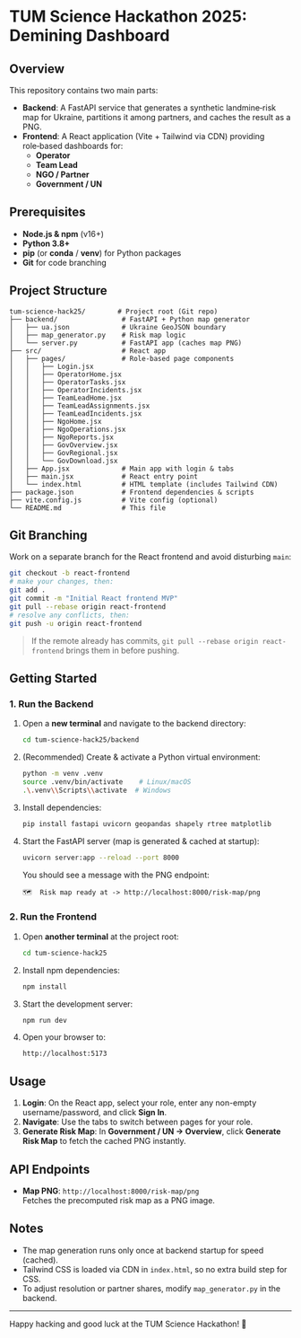# TUM Science Hackathon 2025: Demining Dashboard

## Overview

This repository contains two main parts:

- **Backend**: A FastAPI service that generates a synthetic landmine‐risk map for Ukraine, partitions it among partners, and caches the result as a PNG.
- **Frontend**: A React application (Vite + Tailwind via CDN) providing role‑based dashboards for:
  - **Operator**
  - **Team Lead**
  - **NGO / Partner**
  - **Government / UN**

## Prerequisites

- **Node.js & npm** (v16+)
- **Python 3.8+**
- **pip** (or **conda** / **venv**) for Python packages
- **Git** for code branching

## Project Structure

```
tum-science-hack25/        # Project root (Git repo)
├── backend/                # FastAPI + Python map generator
│   ├── ua.json             # Ukraine GeoJSON boundary
│   ├── map_generator.py    # Risk map logic
│   └── server.py           # FastAPI app (caches map PNG)
├── src/                    # React app
│   ├── pages/              # Role-based page components
│   │   ├── Login.jsx
│   │   ├── OperatorHome.jsx
│   │   ├── OperatorTasks.jsx
│   │   ├── OperatorIncidents.jsx
│   │   ├── TeamLeadHome.jsx
│   │   ├── TeamLeadAssignments.jsx
│   │   ├── TeamLeadIncidents.jsx
│   │   ├── NgoHome.jsx
│   │   ├── NgoOperations.jsx
│   │   ├── NgoReports.jsx
│   │   ├── GovOverview.jsx
│   │   ├── GovRegional.jsx
│   │   └── GovDownload.jsx
│   ├── App.jsx             # Main app with login & tabs
│   ├── main.jsx            # React entry point
│   └── index.html          # HTML template (includes Tailwind CDN)
├── package.json            # Frontend dependencies & scripts
├── vite.config.js          # Vite config (optional)
└── README.md               # This file
```

## Git Branching

Work on a separate branch for the React frontend and avoid disturbing `main`:

```bash
git checkout -b react-frontend
# make your changes, then:
git add .
git commit -m "Initial React frontend MVP"
git pull --rebase origin react-frontend
# resolve any conflicts, then:
git push -u origin react-frontend
```

> If the remote already has commits, `git pull --rebase origin react-frontend` brings them in before pushing.

## Getting Started

### 1. Run the Backend

1. Open a **new terminal** and navigate to the backend directory:
   ```bash
   cd tum-science-hack25/backend
   ```
2. (Recommended) Create & activate a Python virtual environment:
   ```bash
   python -m venv .venv
   source .venv/bin/activate    # Linux/macOS
   .\.venv\\Scripts\\activate  # Windows
   ```
3. Install dependencies:
   ```bash
   pip install fastapi uvicorn geopandas shapely rtree matplotlib
   ```
4. Start the FastAPI server (map is generated & cached at startup):
   ```bash
   uvicorn server:app --reload --port 8000
   ```
   You should see a message with the PNG endpoint:
   ```
   🗺️  Risk map ready at -> http://localhost:8000/risk-map/png
   ```

### 2. Run the Frontend

1. Open **another terminal** at the project root:
   ```bash
   cd tum-science-hack25
   ```
2. Install npm dependencies:
   ```bash
   npm install
   ```
3. Start the development server:
   ```bash
   npm run dev
   ```
4. Open your browser to:
   ```
   http://localhost:5173
   ```

## Usage

1. **Login**: On the React app, select your role, enter any non-empty username/password, and click **Sign In**.
2. **Navigate**: Use the tabs to switch between pages for your role.
3. **Generate Risk Map**: In **Government / UN → Overview**, click **Generate Risk Map** to fetch the cached PNG instantly.

## API Endpoints

- **Map PNG**: `http://localhost:8000/risk-map/png`\
  Fetches the precomputed risk map as a PNG image.

## Notes

- The map generation runs only once at backend startup for speed (cached).
- Tailwind CSS is loaded via CDN in `index.html`, so no extra build step for CSS.
- To adjust resolution or partner shares, modify `map_generator.py` in the backend.

---

Happy hacking and good luck at the TUM Science Hackathon! 🚀

